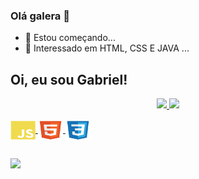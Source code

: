 ### Olá galera 👋 
- 🔭 Estou começando...
- 🌱 Interessado em HTML, CSS E JAVA ...

## Oi, eu sou Gabriel!
<div align="center">
  <a href="https://github.com/Gabb19">
  <img height="180em" src="https://github-readme-stats.vercel.app/api?username=gabb19&show_icons=true&theme=merko&include_all_commits=true&count_private=true"/>
  <img height="180em" src="https://github-readme-stats.vercel.app/api/top-langs/?username=gabb19&layout=compact&langs_count=7&theme=merko"/>
 </div>
  
<div style="display: inline_block"><br>
  <img align="center" alt="Rafa-Js" height="30" width="40" src="https://raw.githubusercontent.com/devicons/devicon/master/icons/javascript/javascript-plain.svg">
  <img align="center" alt="Rafa-HTML" height="30" width="40" src="https://raw.githubusercontent.com/devicons/devicon/master/icons/html5/html5-original.svg">
  <img align="center" alt="Rafa-CSS" height="30" width="40" src="https://raw.githubusercontent.com/devicons/devicon/master/icons/css3/css3-original.svg">
  </div>
  
  ##
  
  <div> 
 <a href="https://discord.gg/b2RHDNyJtE" target="_blank"><img src="https://img.shields.io/badge/Discord-7289DA?style=for-the-badge&logo=discord&logoColor=white" target="_blank"></a> 
 
</div>
